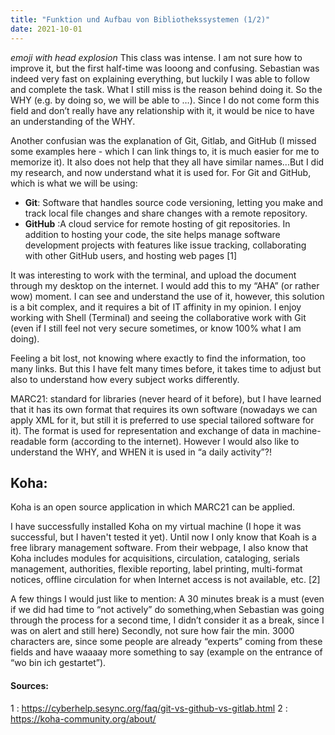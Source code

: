 ```yaml
---
title: "Funktion und Aufbau von Bibliothekssystemen (1/2)"
date: 2021-10-01
---
```


*emoji with head explosion* This class was intense. I am not sure how to improve it, but the first half-time was looong and confusing. Sebastian was indeed very fast on explaining everything, but luckily I was able to follow and complete the task. What  I still miss is the reason behind doing it. So the WHY (e.g. by doing so, we will be able to …). Since I do not come form this field and don’t really have any relationship with it, it would be nice to have an understanding of the WHY. 

Another confusian was the explanation of Git, Gitlab, and GitHub (I missed some examples here - which I can link things to, it is much easier for me to memorize it). It also does not help that they all have similar names...But I did my research, and now understand what it is used for. For Git and GitHub, which is what we will be using: 

* **Git**: Software that handles source code versioning, letting you make and track local file changes and share changes with a remote repository.
* **GitHub** :A cloud service for remote hosting of git repositories. In addition to hosting your code, the site helps manage software development projects with features like issue tracking, collaborating with other GitHub users, and hosting web pages [1]


It was interesting to work with the terminal, and upload the document through my desktop on the internet. I would add this to my “AHA” (or rather wow) moment. I can see and understand the use of it, however, this solution is a bit complex, and it requires a bit of IT affinity in my opinion. I enjoy working with Shell (Terminal) and seeing the collaborative work with Git (even if I still feel not very secure sometimes, or know 100% what I am doing). 

Feeling a bit lost, not knowing where exactly to find the information, too many links. But this I have felt many times before, it takes time to adjust but also to understand how every subject works differently. 

MARC21: standard for libraries (never heard of it before), but I have learned that it has its own format that requires its own software (nowadays we can apply XML for it, but still it is preferred to use special tailored software for it). The format is  used for representation and exchange of data in machine-readable form (according to the internet). However I would also like to understand the WHY, and WHEN it is used in “a daily activity”?! 

## Koha: 
Koha is an open source application in which MARC21 can be applied. 

I have successfully installed Koha on my virtual machine (I hope it was successful, but I haven't tested it yet). Until now I only know that Koah is a free library management software. From their webpage, I also know that Koha includes modules for acquisitions, circulation, cataloging, serials management, authorities, flexible reporting, label printing, multi-format notices, offline circulation for when Internet access is not available, etc. [2]

A few things I would just like to mention:
A 30 minutes break is a must (even if we did had time to “not actively” do something,when Sebastian was going through the process for a second time, I didn’t consider it as a break, since I was on alert and still here)
Secondly, not sure how fair the min. 3000 characters are, since some people are already “experts” coming from these fields and have waaaay more something to say (example on the entrance of “wo bin ich gestartet”). 

#### Sources:

1 : https://cyberhelp.sesync.org/faq/git-vs-github-vs-gitlab.html
2 : https://koha-community.org/about/
